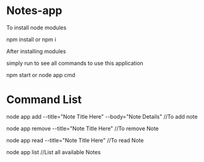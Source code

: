 # Notes-app

To install node modules

npm install or npm i

After installing modules 

simply run to see all commands to use this application

npm start or node app cmd

# Command List 

node app add --title="Note Title Here" --body="Note Details"  //To add note

node app remove --title="Note Title Here"                     //To remove Note

node app read --title="Note Title Here"                       //To read Note

node app list                                                 //List all available Notes
